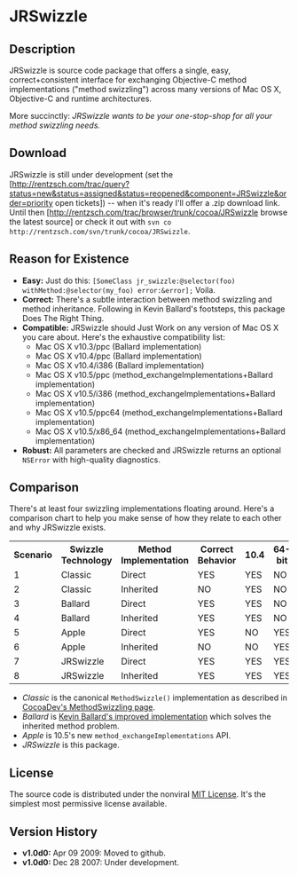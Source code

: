 # JRSwizzle

## Description

JRSwizzle is source code package that offers a single, easy, correct+consistent interface for exchanging Objective-C method implementations ("method swizzling") across many versions of Mac OS X, Objective-C and runtime architectures.

More succinctly: *JRSwizzle wants to be your one-stop-shop for all your method swizzling needs.*

## Download

JRSwizzle is still under development (set the [http://rentzsch.com/trac/query?status=new&status=assigned&status=reopened&component=JRSwizzle&order=priority open tickets]) -- when it's ready I'll offer a .zip download link. Until then [http://rentzsch.com/trac/browser/trunk/cocoa/JRSwizzle browse the latest source] or check it out with `svn co http://rentzsch.com/svn/trunk/cocoa/JRSwizzle`.

## Reason for Existence

* **Easy:** Just do this: `[SomeClass jr_swizzle:@selector(foo) withMethod:@selector(my_foo) error:&error];` Voila.
* **Correct:** There's a subtle interaction between method swizzling and method inheritance. Following in Kevin Ballard's footsteps, this package Does The Right Thing.
* **Compatible:** JRSwizzle should Just Work on any version of Mac OS X you care about. Here's the exhaustive compatibility list:
	* Mac OS X v10.3/ppc (Ballard implementation)
	* Mac OS X v10.4/ppc (Ballard implementation)
	* Mac OS X v10.4/i386 (Ballard implementation)
	* Mac OS X v10.5/ppc (method_exchangeImplementations+Ballard implementation)
	* Mac OS X v10.5/i386 (method_exchangeImplementations+Ballard implementation)
	* Mac OS X v10.5/ppc64 (method_exchangeImplementations+Ballard implementation)
	* Mac OS X v10.5/x86_64 (method_exchangeImplementations+Ballard implementation)
* **Robust:** All parameters are checked and JRSwizzle returns an optional `NSError` with high-quality diagnostics.

## Comparison

There's at least four swizzling implementations floating around. Here's a comparison chart to help you make sense of how they relate to each other and why JRSwizzle exists.

<table>
	<tr>
		<th>Scenario</th>
		<th>Swizzle Technology</th>
		<th>Method Implementation</th>
		<th>Correct Behavior</th>
		<th>10.4</th>
		<th>64-bit</th>
	</tr>
	<tr>
		<td>1</td>
		<td>Classic</td>
		<td>Direct</td>
		<td>YES</td>
		<td>YES</td>
		<td>NO</td>
	</tr>
	<tr>
		<td>2</td>
		<td>Classic</td>
		<td>Inherited</td>
		<td>NO</td>
		<td>YES</td>
		<td>NO</td>
	</tr>
	<tr>
		<td>3</td>
		<td>Ballard</td>
		<td>Direct</td>
		<td>YES</td>
		<td>YES</td>
		<td>NO</td>
	</tr>
	<tr>
		<td>4</td>
		<td>Ballard</td>
		<td>Inherited</td>
		<td>YES</td>
		<td>YES</td>
		<td>NO</td>
	</tr>
	<tr>
		<td>5</td>
		<td>Apple</td>
		<td>Direct</td>
		<td>YES</td>
		<td>NO</td>
		<td>YES</td>
	</tr>
	<tr>
		<td>6</td>
		<td>Apple</td>
		<td>Inherited</td>
		<td>NO</td>
		<td>NO</td>
		<td>YES</td>
	</tr>
	<tr>
		<td>7</td>
		<td>JRSwizzle</td>
		<td>Direct</td>
		<td>YES</td>
		<td>YES</td>
		<td>YES</td>
	</tr>
	<tr>
		<td>8</td>
		<td>JRSwizzle</td>
		<td>Inherited</td>
		<td>YES</td>
		<td>YES</td>
		<td>YES</td>
	</tr>
</table>

 * *Classic* is the canonical `MethodSwizzle()` implementation as described in [CocoaDev's MethodSwizzling page](http://www.cocoadev.com/index.pl?MethodSwizzling).
 * *Ballard* is [Kevin Ballard's improved implementation](http://kevin.sb.org/2006/12/30/method-swizzling-reimplemented/) which solves the inherited  method problem.
 * *Apple* is 10.5's new `method_exchangeImplementations` API.
 * *JRSwizzle* is this package.

## License

The source code is distributed under the nonviral [MIT License](http://opensource.org/licenses/mit-license.php). It's the simplest most permissive license available.

## Version History

* **v1.0d0:** Apr 09 2009: Moved to github.
* **v1.0d0:** Dec 28 2007: Under development.